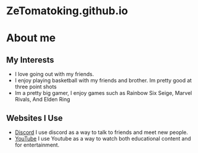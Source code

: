 # ZeTomatoking.github.io
# About me
## My Interests 
- I love going out with my friends.
- I enjoy playing basketball with my friends and brother. Im pretty good at three point shots
- Im a pretty big gamer, I enjoy games such as Rainbow Six Seige, Marvel Rivals, And Elden Ring
## Websites I Use
- [Discord](https://discord.com) I use discord as a way to talk to friends and meet new people.
- [YouTube](youtube.com) I use Youtube as a way to watch both educational content and for entertainment.
